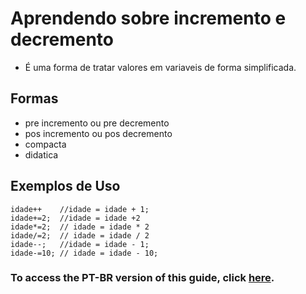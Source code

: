 # Aprendendo sobre incremento e decremento

- É uma forma de tratar valores em variaveis de forma simplificada.
## Formas

- pre incremento ou pre decremento
- pos incremento ou pos decremento
- compacta
- didatica

## Exemplos de Uso

    idade++    //idade = idade + 1;
	idade+=2;  //idade = idade +2
	idade*=2;  // idade = idade * 2
	idade/=2;  // idade = idade / 2
	idade--;   //idade = idade - 1;
	idade-=10; // idade = idade - 10;


### To access the PT-BR version of this guide, click [here](./README_PT-BR.md).